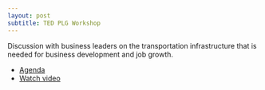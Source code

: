 ```yaml
---
layout: post
subtitle: TED PLG Workshop
---
```


Discussion with business leaders on the transportation infrastructure that is needed for business development and job growth.

* [Agenda](http://www.hillsboroughcounty.org/DocumentCenter/View/16806 )
* [Watch video](http://65.49.32.144/Hillsborough/81704493-df20-4417-b0c8-47fc1db2a94b/Policy__Leadeship_Grp_WS_07_23_2013/presentation_file/mgpresenter.html?Stream=low)
